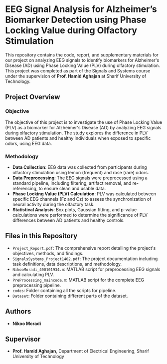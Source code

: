 # EEG Signal Analysis for Alzheimer’s Biomarker Detection using Phase Locking Value during Olfactory Stimulation

This repository contains the code, report, and supplementary materials for our project on analyzing EEG signals to identify biomarkers for Alzheimer's Disease (AD) using Phase Locking Value (PLV) during olfactory stimulation. This project was completed as part of the Signals and Systems course under the supervision of **Prof. Hamid Aghajan** at Sharif University of Technology.

## Project Overview

### Objective
The objective of this project is to investigate the use of Phase Locking Value (PLV) as a biomarker for Alzheimer's Disease (AD) by analyzing EEG signals during olfactory stimulation. The study explores the difference in PLV between AD patients and healthy individuals when exposed to specific odors, using EEG data.

### Methodology
- **Data Collection**: EEG data was collected from participants during olfactory stimulation using lemon (frequent) and rose (rare) odors.
- **Data Preprocessing**: The EEG signals were preprocessed using a standard pipeline, including filtering, artifact removal, and re-referencing, to ensure clean and usable data.
- **Phase Locking Value (PLV) Calculation**: PLV was calculated between specific EEG channels (Fz and Cz) to assess the synchronization of neural activity during the olfactory task.
- **Statistical Analysis**: Box plots, Gaussian fitting, and p-value calculations were performed to determine the significance of PLV differences between AD patients and healthy controls.

## Files in this Repository

- `Project_Report.pdf`: The comprehensive report detailing the project's objectives, methods, and findings.
- `SignalsSystems_Project1402.pdf`: The project documentation including task definitions, data descriptions, and methodology.
- `NikooMoradi_400101934.m`: MATLAB script for preprocessing EEG signals and calculating PLV.
- `PreProcessing_maincode.m`: MATLAB script for the complete EEG preprocessing pipeline.
- `codes`: Folder containing all the scripts for pipeline.
- `Dataset`: Folder containing different parts of the dataset.

## Authors
- **Nikoo Moradi**

## Supervisor
- **Prof. Hamid Aghajan**, Department of Electrical Engineering, Sharif University of Technology
